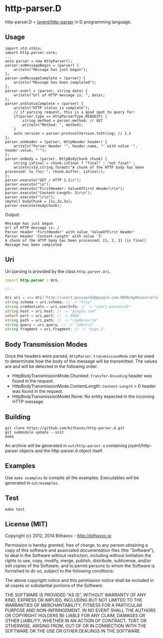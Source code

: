 http-parser.D
===

http-parser.D = [joyent/http-parser](https://github.com/joyent/http-parser/) in D programming language.

## Usage

	import std.stdio;
	import http.parser.core;
	...
	auto parser = new HttpParser();
	parser.onMessageBegin = (parser) {
		writeln("Message has just begun");
	};
	parser.onMessageComplete = (parser) {
		writeln("Message has been completed");
	};
	parser.onUrl = (parser, string data) {
		writeln("Url of HTTP message is: ", data);
	};
	parser.onStatusComplete = (parser) {
		writeln("HTTP status is complete");
        // if parsing request, this is a good spot to query for:
        if(parser.type == HttpParserType.REQUEST) {
            string method = parser.method; // GET
            writeln("Method: ", method);
        }
        auto version = parser.protocolVersion.toString; // 1.1
	};
	parser.onHeader = (parser, HttpHeader header) {
		writeln("Parser Header '", header.name, "' with value '", header.value, "'");
	};
	parser.onBody = (parser, HttpBodyChunk chunk) {
        string isFinal = chunk.isFinal ? "final" : "not final" ;
		writeln(std.string.format("A chunk of the HTTP body has been processed: %s (%s) ", chunk.buffer, isFinal));
	};
	parser.execute("GET / HTTP 1.1\r");
	parser.execute("\n");
	parser.execute("FirstHeader: ValueOfFirst Header\r\n");
	parser.execute("Content-Length: 3\r\n");
	parser.execute("\r\n");
	ubyte[] bodyChunk = [1u,2u,3u];
	parser.execute(bodyChunk);


Output:


	Message has just begun
	Url of HTTP message is: /
	Parser Header 'FirstHeader' with value 'ValueOfFirst Header'
	Parser Header 'Content-Length' with value '3'
	A chunk of the HTTP bady has been processed: [1, 2, 3] (is final)
	Message has been completed

## Uri

Uri parsing is provided by the class `http.parser.Uri`.

```D
import http.parser : Uri;

//...

Uri uri = new Uri("http://user1:password1@google.com:9000/myResource?indent=1#page_2");
string schema = uri.schema; // -> "http"
string credentials = uri.userInfo; // -> "user1:password1"
string host = uri.host; // -> "google.com"
ushort port = uri.port; // -> 9000
string path = uri.path; // -> "/myResource"
string query = uri.query; // -> "ident=1"
string fragment = uri.fragment; // -> "page_2"

```

## Body Transmission Modes

Once the headers were parsed, `HttpParser.transmissionMode` can be used to determinate how the body of the message will be transmitted. The values are and will be detected in the following order:

* HttpBodyTransmissionMode.Chunked: `Transfer-Encoding` header was found in the request.
* HttpBodyTransmissionMode.ContentLength: `Content-Length` > 0 header was found in the request.
* HttpBodyTransmissionModel.None: No entity expected in the incoming HTTP message.

## Building

    git clone https://github.com/bithavoc/http-parser.d.git
	git submodule update --init
	make

An archive will be generated in `out/http-parser.a` containing joyent/http-parser objects and the http-parser.d object itself.

## Examples

Use `make examples` to compile all the examples. Executables will be generated in `out/examples`.


## Test


	make test


## License (MIT)

Copyright (c) 2012, 2014 Bithavoc - http://bithavoc.io

Permission is hereby granted, free of charge, to any person obtaining a copy of this software and associated documentation files (the "Software"), to deal in the Software without restriction, including without limitation the rights to use, copy, modify, merge, publish, distribute, sublicense, and/or sell copies of the Software, and to permit persons to whom the Software is furnished to do so, subject to the following conditions:

The above copyright notice and this permission notice shall be included in all copies or substantial portions of the Software.

THE SOFTWARE IS PROVIDED "AS IS", WITHOUT WARRANTY OF ANY KIND, EXPRESS OR IMPLIED, INCLUDING BUT NOT LIMITED TO THE WARRANTIES OF MERCHANTABILITY, FITNESS FOR A PARTICULAR PURPOSE AND NON-INFRINGEMENT. IN NO EVENT SHALL THE AUTHORS OR COPYRIGHT HOLDERS BE LIABLE FOR ANY CLAIM, DAMAGES OR OTHER LIABILITY, WHETHER IN AN ACTION OF CONTRACT, TORT OR OTHERWISE, ARISING FROM, OUT OF OR IN CONNECTION WITH THE SOFTWARE OR THE USE OR OTHER DEALINGS IN THE SOFTWARE.

